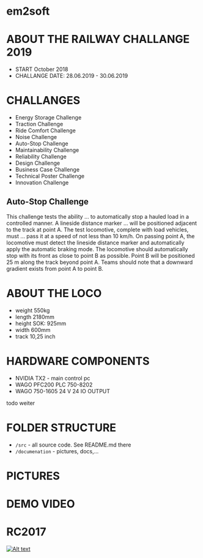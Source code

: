 # em2soft



# ABOUT THE RAILWAY CHALLANGE 2019
* START October 2018
* CHALLANGE DATE: 28.06.2019 - 30.06.2019


# CHALLANGES
* Energy Storage Challenge 
* Traction Challenge
* Ride Comfort Challenge
* Noise Challenge
* Auto-Stop Challenge
* Maintainability Challenge
* Reliability Challenge
* Design Challenge
* Business Case Challenge
* Technical Poster Challenge
* Innovation Challenge



## Auto-Stop Challenge
This challenge tests the ability … to automatically stop a hauled load in a controlled manner. 
A lineside distance marker … will be positioned adjacent to the track at point A. The test locomotive, complete with load vehicles, must … pass it at a speed of not less than 10 km/h. 
On passing point A, the locomotive must detect the lineside distance marker and automatically apply the automatic braking mode.
The locomotive should automatically stop with its front as close to point B as possible. Point B will be positioned 25 m along the track beyond point A. Teams should note that a downward gradient exists from point A to point B.




# ABOUT THE LOCO

* weight 550kg
* length 2180mm
* height SOK: 925mm
* width 600mm
* track 10,25 inch





# HARDWARE COMPONENTS
* NVIDIA TX2 - main control pc
* WAGO PFC200 PLC 750-8202
* WAGO 750-1605 24 V 24 IO OUTPUT

todo weiter





# FOLDER STRUCTURE
* `/src` - all source code. See README.md there
* `/documenation` - pictures, docs,...



# PICTURES



# DEMO VIDEO

# RC2017
[![Alt text](https://img.youtube.com/vi/UsYKZNhgqVw/0.jpg)](https://www.youtube.com/watch?v=UsYKZNhgqVw)
